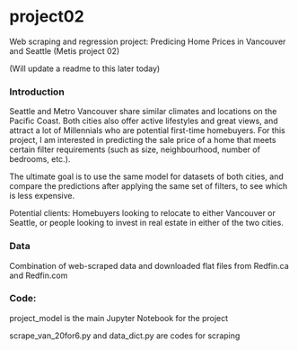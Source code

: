 # project02
Web scraping and regression project: Predicing Home Prices in Vancouver and Seattle
(Metis project 02)

(Will update a readme to this later today)

### Introduction

Seattle and Metro Vancouver share similar climates and locations on the Pacific Coast. Both cities also offer active lifestyles and great views, and attract a lot of Millennials who are potential first-time homebuyers. For this project, I am interested in predicting the sale price of a home that meets certain filter requirements (such as size, neighbourhood, number of bedrooms, etc.). 

The ultimate goal is to use the same model for datasets of both cities, and compare the predictions after applying the same set of filters, to see which is less expensive.

Potential clients: Homebuyers looking to relocate to either Vancouver or Seattle, or people looking to invest in real estate in either of the two cities.

### Data
Combination of web-scraped data and downloaded flat files from Redfin.ca and Redfin.com

### Code:
project_model is the main Jupyter Notebook for the project

scrape_van_20for6.py and data_dict.py are codes for scraping
